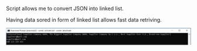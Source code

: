 <p>Script allows me to convert JSON into linked list.</p>
<p>Having data sored in form of linked list allows fast data retriving.</p>
<img src="images/console.JPG">
